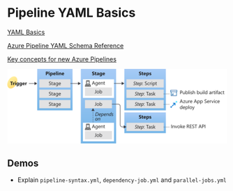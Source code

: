 # Pipeline YAML Basics

[YAML Basics](https://www.tutorialspoint.com/yaml/yaml_basics.htm)

[Azure Pipeline YAML Schema Reference](https://docs.microsoft.com/en-us/azure/devops/pipelines/yaml-schema?view=azure-devops&tabs=schema%2Cparameter-schema)

[Key concepts for new Azure Pipelines](https://docs.microsoft.com/en-us/azure/devops/pipelines/get-started/key-pipelines-concepts?view=azure-devops)

![key-concepts-overview](_images/key-concepts-overview.svg)

## Demos

- Explain `pipeline-syntax.yml`, `dependency-job.yml` and `parallel-jobs.yml`